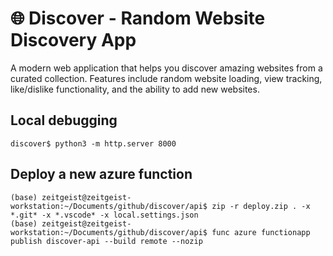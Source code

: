 # 🌐 Discover - Random Website Discovery App

A modern web application that helps you discover amazing websites from a curated collection. Features include random website loading, view tracking, like/dislike functionality, and the ability to add new websites.

## Local debugging
```
discover$ python3 -m http.server 8000
```

## Deploy a new azure function
```
(base) zeitgeist@zeitgeist-workstation:~/Documents/github/discover/api$ zip -r deploy.zip . -x *.git* -x *.vscode* -x local.settings.json
(base) zeitgeist@zeitgeist-workstation:~/Documents/github/discover/api$ func azure functionapp publish discover-api --build remote --nozip
```
